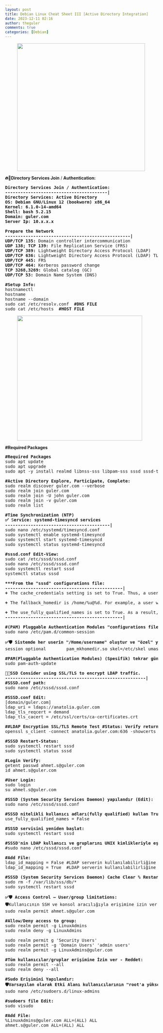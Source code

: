 ```yaml
---
layout: post
title: Debian Linux Cheat Sheet III [Active Directory Integration]
date: 2023-12-11 02:16
author: theguler
comments: true
categories: [Debian]
---
```

<!-- wp:image {"lightbox":{"enabled":true},"id":9880,"width":"421px","height":"auto","sizeSlug":"large","linkDestination":"none"} -->
<figure class="wp-block-image size-large is-resized"><img src="https://farukguler.com/assets/post_images/debian_dragon-1.jpg?w=1024" alt="" class="wp-image-9880" style="width:421px;height:auto" /></figure>
<!-- /wp:image -->

<!-- wp:paragraph -->
<p><strong>🔥🔑Directory Services <strong>Join</strong></strong> / <strong>Authentication:</strong></p>
<!-- /wp:paragraph -->

<!-- wp:preformatted -->
<pre class="wp-block-preformatted"><strong>Directory Services Join / Authentication:<br>----------------------------------------|</strong><br><strong>Directory Services: Active Directory<br>OS: Debian GNU/Linux 12 (bookworm) x86_64<br>Kernel: 6.1.0-14-amd64<br>Shell: bash 5.2.15<br>Domain: guler.com<br>Server Ip: 10.x.x.x</strong><br><br><strong>Prepare the Network<br>-------------------------------------------------|</strong><br><strong>UDP/TCP 135:</strong> Domain controller intercommunication<br><strong>UDP 138; TCP 139:</strong> File Replication Service (FRS)<br><strong>UDP/TCP 389:</strong> Lightweight Directory Access Protocol (LDAP)<br><strong>UDP/TCP 636: </strong>Lightweight Directory Access Protocol (LDAP) TLS/SSL <br><strong>UDP/TCP 445:</strong> FRS<br><strong>UDP/TCP 464:</strong> Kerberos password change<br><strong>TCP 3268,3269:</strong> Global catalog (GC)<br><strong>UDP/TCP 53:</strong> Domain Name System (DNS)<br><br><strong>#Setup Info:</strong><br>hostnamectl<br>hostname<br>hostname --domain<br>sudo cat /etc/resolv.conf  <strong>#DNS FILE</strong><br>sudo cat /etc/hosts  <strong>#HOST FILE</strong></pre>
<!-- /wp:preformatted -->

<!-- wp:image {"lightbox":{"enabled":true},"id":10143,"width":"412px","height":"auto","sizeSlug":"large","linkDestination":"none"} -->
<figure class="wp-block-image size-large is-resized"><img src="https://farukguler.com/assets/post_images/join_debian.png?w=645" alt="" class="wp-image-10143" style="width:412px;height:auto" /></figure>
<!-- /wp:image -->

<!-- wp:paragraph -->
<p><strong>#Required Packages</strong></p>
<!-- /wp:paragraph -->

<!-- wp:preformatted -->
<pre class="wp-block-preformatted"><strong>#Required Packages</strong><br>sudo apt update<br>sudo apt upgrade<br>sudo apt -y install realmd libnss-sss libpam-sss sssd sssd-tools adcli samba-common-bin oddjob oddjob-mkhomedir packagekit<br><br><strong>#Active Directory Explore, Participate, Complete:</strong><br>sudo realm discover guler.com --verbose<br>sudo realm join guler.com<br>sudo realm join -U john guler.com<br>sudo realm join -v guler.com<br>sudo realm list<br><br><strong>#Time Synchronization (NTP)</strong><br><strong>✅</strong> S<strong>ervice: systemd-timesyncd services</strong><br><strong>-----------------------------------------|</strong><br>sudo nano /etc/systemd/timesyncd.conf<br>sudo systemctl enable systemd-timesyncd<br>sudo systemctl start systemd-timesyncd<br>sudo systemctl status systemd-timesyncd<br><br><strong>#sssd.conf Edit-View:</strong><br>sudo cat /etc/sssd/sssd.conf<br>sudo nano /etc/sssd/sssd.conf<br>sudo systemctl restart sssd<br>systemctl status sssd<br><br><strong>***From the "sssd" configurations file:<br>----------------------------------------------|</strong><br><strong>+</strong> The cache_credentials setting is set to True. Thus, a user can still log in even if the Active Directory is unavailable.<br><br><strong>+</strong> The fallback_homedir is /home/%u@%d. For example, a user will have a home directory of /home/user@domain.<br><br><strong>+</strong> The use_fully_qualified_names is set to True. As a result, users must log in using the format user@domain.<br><strong>----------------------------------------------|</strong><br><br><strong>#(PAM) <strong>Pluggable Authentication Modules "configurations file</strong></strong>" <strong>düzenle:</strong><br>sudo nano /etc/pam.d/common-session<br><br><strong>✅🛡️ Sistemde her userin "/Home/username" oluştur ve "özel" yetkilerini ver.</strong><br>session optional        pam_mkhomedir.so skel=/etc/skel umask=0077<br><br><strong>#PAM(Pluggable Authentication Modules) (Spesifik) tekrar güncelle:</strong><br>sudo pam-auth-update<br><br><strong>📝🔑SSD Consider using SSL/TLS to encrypt LDAP traffic. <br>-------------------------------------------------------|</strong><br><strong>#SSSD.conf path:</strong><br>sudo nano /etc/sssd/sssd.conf<br><br><strong>#SSSD.conf Edit:<br></strong>[domain/guler.com]<br>ldap_uri = ldaps://anatolia.guler.com<br>ldap_tls_reqcert = demand<br>ldap_tls_cacert = /etc/ssl/certs/ca-certificates.crt<br><br><strong>##LDAP Encryption SSL/TLS Remote Test #Status: Verify return code: 0 (ok)</strong><br>openssl s_client -connect anatolia.guler.com:636 -showcerts<br><br><strong>#SSSD Restart-Status:</strong><br>sudo systemctl restart sssd<br>sudo systemctl status sssd<br><br><strong>#Login Verify:</strong><br>getent passwd ahmet.s@guler.com<br>id ahmet.s@guler.com<br><br><strong>#User Login:</strong><br>sudo login<br>su ahmet.s@guler.com<br><br><strong>#SSSD (System Security Services Daemon) yapılandır <strong>(Edit)</strong>:</strong><br>sudo nano /etc/sssd/sssd.conf<br><br><strong>#SSSD nitelikli kullanıcı adları(fully qualified) kullan True - False:</strong><br>use_fully_qualified_names = False<br><br><strong>#SSSD servisini yeniden başlat:</strong><br>sudo systemctl restart sssd<br><br><strong>#SSSD'nin LDAP kullanıcı ve gruplarını UNIX kimlikleriyle eşleştir:</strong><br>#sudo nano /etc/sssd/sssd.conf<br><br><strong>#Add File:</strong><br>ldap_id_mapping = False #LDAP serverin kullanılabilirliğine bağımlı olma<br>ldap_id_mapping = True  #LDAP serverin kullanılabilirliğine bağımlı ol<br><br><strong>#SSSD (System Security Services Daemon) Cache Clear % Restart</strong><br>sudo rm -f /var/lib/sss/db/*<br>sudo systemctl restart sssd<br><br><strong><strong>✅</strong>🛡️ Access Control – User/group limitations:</strong><br><strong><strong>🛡️</strong></strong>Kullanıcının SSH ve konsol aracılığıyla erişimine izin ver:<br>sudo realm permit ahmet.s@guler.com<br><br><strong>#Allow/Deny access to group:</strong><br>sudo realm permit -g LinuxAdmins<br>sudo realm deny -g LinuxAdmins<br><br>sudo realm permit g 'Security Users'<br>sudo realm permit -g 'Domain Users' 'admin users'<br>sudo realm permit -g LinuxAdmins@guler.com<br><br><strong>#Tüm kullanıcılar/gruplar erişimine İzin ver - Reddet:</strong><br>sudo realm permit --all<br>sudo realm deny --all<br><br><strong>#Sudo Erişimini Yapılandır:</strong><br><strong><strong>🛡️</strong>Varsayılan olarak Etki Alanı kullanıcılarının "root'a yükselme izni" yoktur.</strong><br>sudo nano /etc/sudoers.d/linux-admins<br><br><strong>#sudoers file Edit:</strong><br>sudo visudo<br><br><strong>#Add File:</strong><br>%LinuxAdmins@guler.com ALL=(ALL) ALL<br>ahmet.s@guler.com ALL=(ALL) ALL</pre>
<!-- /wp:preformatted -->
